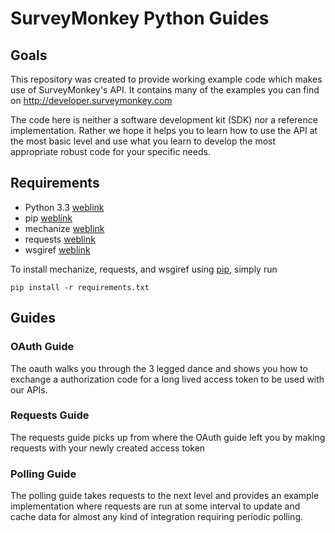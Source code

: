 # SurveyMonkey Python Guides

## Goals

This repository was created to provide working example code which makes use of SurveyMonkey's API. It contains many of the examples you can find on http://developer.surveymonkey.com

The code here is neither a software development kit (SDK) nor a reference implementation. Rather we hope it helps you to learn how to use the API at the most basic level and use what you learn to develop the most appropriate robust code for your specific needs.

## Requirements

- Python 3.3 [weblink](http://www.python.org/getit/releases/3.3.0/)
- pip [weblink](https://pypi.python.org/pypi/pip)
- mechanize [weblink](https://pypi.python.org/pypi/mechanize/)
- requests [weblink](https://pypi.python.org/pypi/requests)
- wsgiref [weblink](https://pypi.python.org/pypi/wsgiref)


To install mechanize, requests, and wsgiref using [pip](https://pypi.python.org/pypi/pip), simply run

```
pip install -r requirements.txt 
```

## Guides

### OAuth Guide

The oauth walks you through the 3 legged dance and shows you how to exchange a authorization code for a long lived
access token to be used with our APIs.

### Requests Guide

The requests guide picks up from where the OAuth guide left you by making requests with your newly created access token

### Polling Guide

The polling guide takes requests to the next level and provides an example implementation where requests are run
at some interval to update and cache data for almost any kind of integration requiring periodic polling.
